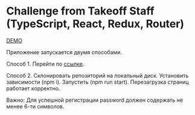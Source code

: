 # Challenge from Takeoff Staff (TypeScript, React, Redux, Router)

[DEMO](https://webdirection-dev.github.io/challenge-takeoff-redux-ts/)

Приложение запускается двумя способами.

Способ 1.
Перейти по [ссылке](https://contacts-firebase-redux-ts.vercel.app/).

Способ 2.
Склонировать репозиторий на локальный диск.
Установить зависимости (npm i).
Запустить (npm run start).
Перезагрузка страниц работает корректно.

Важно:
Для успешной регистрации password должен содержать не менее 6-ти символов.
